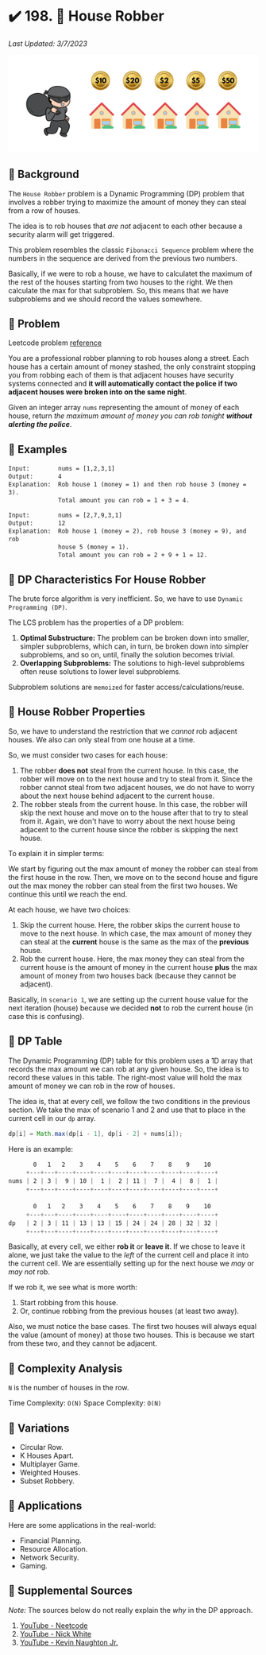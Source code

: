 # :heavy_check_mark: 198. :orange_book: House Robber
*Last Updated: 3/7/2023*

![Image of the house robber problem](../../images/lc-solutions/dynamic-programming/house-robber.png)

## :round_pushpin: Background
The `House Robber` problem is a Dynamic Programming (DP) problem that involves a robber trying to maximize the amount of money they can steal from a row of houses.

The idea is to rob houses that *are not* adjacent to each other because a security alarm will get triggered.

This problem resembles the classic `Fibonacci Sequence` problem where the numbers in the sequence are derived from the previous two numbers.

Basically, if we were to rob a house, we have to calculatet the maximum of the rest of the houses starting from two houses to the right. We then calculate the max for that subproblem. So, this means that we have subproblems and we should record the values somewhere.

## :round_pushpin: Problem
Leetcode problem [reference](https://leetcode.com/problems/house-robber/)

You are a professional robber planning to rob houses along a street. Each house has a certain amount of money stashed, the only constraint stopping you from robbing each of them is that adjacent houses have security systems connected and **it will automatically contact the police if two adjacent houses were broken into on the same night**.

Given an integer array `nums` representing the amount of money of each house, return *the maximum amount of money you can rob tonight **without alerting the police***.

## :round_pushpin: Examples
```
Input:        nums = [1,2,3,1]
Output:       4
Explanation:  Rob house 1 (money = 1) and then rob house 3 (money = 3).
              Total amount you can rob = 1 + 3 = 4.
```

```
Input:        nums = [2,7,9,3,1]
Output:       12
Explanation:  Rob house 1 (money = 2), rob house 3 (money = 9), and rob
              house 5 (money = 1).
              Total amount you can rob = 2 + 9 + 1 = 12.
```

## :round_pushpin: DP Characteristics For House Robber
The brute force algorithm is very inefficient. So, we have to use `Dynamic Programming (DP)`.

The LCS problem has the properties of a DP problem:
1. **Optimal Substructure:** The problem can be broken down into smaller, simpler subproblems, which can, in turn, be broken down into simpler subproblems, and so on, until, finally the solution becomes trivial.
2. **Overlapping Subproblems:** The solutions to high-level subproblems often reuse solutions to lower level subproblems.

Subproblem solutions are `memoized` for faster access/calculations/reuse.

## :round_pushpin: House Robber Properties
So, we have to understand the restriction that we *cannot* rob adjacent houses. We also can only steal from one house at a time.

So, we must consider two cases for each house:
1. The robber **does not** steal from the current house. In this case, the robber will move on to the next house and try to steal from it. Since the robber cannot steal from two adjacent houses, we do not have to worry about the next house behind adjacent to the current house.
2. The robber steals from the current house. In this case, the robber will skip the next house and move on to the house after that to try to steal from it. Again, we don't have to worry about the next house being adjacent to the current house since the robber is skipping the next house.

To explain it in simpler terms:

We start by figuring out the max amount of money the robber can steal from the first house in the row. Then, we move on to the second house and figure out the max money the robber can steal from the first two houses. We continue this until we reach the end.

At each house, we have two choices:
1. Skip the current house. Here, the robber skips the current house to move to the next house. In which case, the max amount of money they can steal at the **current** house is the same as the max of the **previous** house.
2. Rob the current house. Here, the max money they can steal from the current house is the amount of money in the current house **plus** the max amount of money from two houses back (because they cannot be adjacent).

Basically, in `scenario 1`, we are setting up the current house value for the next iteration (house) because we decided **not** to rob the current house (in case this is confusing).

## :round_pushpin: DP Table
The Dynamic Programming (DP) table for this problem uses a 1D array that records the max amount we can rob at any given house. So, the idea is to record these values in this table. The right-most value will hold the max amount of money we can rob in the row of houses.

The idea is, that at every cell, we follow the two conditions in the previous section. We take the max of scenario 1 and 2 and use that to place in the current cell in our `dp` array.

```java
dp[i] = Math.max(dp[i - 1], dp[i - 2] + nums[i]);
```

Here is an example:
```css
       0   1   2    3    4    5    6    7    8    9    10
     +---+---+----+----+----+----+----+----+----+----+----+
nums | 2 | 3 |  9 | 10 |  1 |  2 | 11 |  7 |  4 |  8 |  1 |
     +---+---+----+----+----+----+----+----+----+----+----+

       0   1   2    3    4    5    6    7    8    9    10
     +---+---+----+----+----+----+----+----+----+----+----+
dp   | 2 | 3 | 11 | 13 | 13 | 15 | 24 | 24 | 28 | 32 | 32 |
     +---+---+----+----+----+----+----+----+----+----+----+
```

Basically, at every cell, we either **rob it** or **leave it**. If we chose to leave it alone, we just take the value to the *left* of the current cell and place it into the current cell. We are essentially setting up for the next house we *may* or *may not* rob.

If we rob it, we see what is more worth:
1. Start robbing from this house.
2. Or, continue robbing from the previous houses (at least two away).

Also, we must notice the base cases. The first two houses will always equal the value (amount of money) at those two houses. This is because we start from these two, and they cannot be adjacent.

## :round_pushpin: Complexity Analysis
`N` is the number of houses in the row.

Time Complexity: `O(N)`
Space Complexity: `O(N)`

## :round_pushpin: Variations
- Circular Row.
- K Houses Apart.
- Multiplayer Game.
- Weighted Houses.
- Subset Robbery.

## :round_pushpin: Applications
Here are some applications in the real-world:
- Financial Planning.
- Resource Allocation.
- Network Security.
- Gaming.

## :round_pushpin: Supplemental Sources
*Note:* The sources below do not really explain the *why* in the DP approach.
1. [YouTube - Neetcode](https://www.youtube.com/watch?v=73r3KWiEvyk)
2. [YouTube - Nick White](https://www.youtube.com/watch?v=ZwDDLAeeBM0)
3. [YouTube - Kevin Naughton Jr.](https://www.youtube.com/watch?v=xlvhyfcoQa4)
